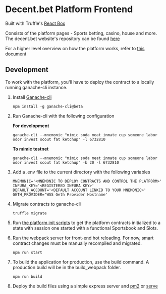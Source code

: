 # Decent.bet Platform Frontend

Built with Truffle's [React Box](http://truffleframework.com/boxes/react)

Consists of the platform pages - Sports betting, casino, house and more. The decent.bet website's repository can be found [here](https://github.com/decent-bet/web-frontend)

For a higher level overview on how the platform works, refer to [this document](https://github.com/decent-bet/platform-frontend/blob/master/docs/platform-architecture.md)

## Development

To work with the platform, you'll have to deploy the contract to a locally running ganache-cli instance. 

1. Install [Ganache-cli](https://github.com/trufflesuite/ganache-cli)

    ```
    npm install -g ganache-cli@beta
    ```

2. Run Ganache-cli with the following configuration
    
    **For development**
    ```
    ganache-cli --mnemonic "mimic soda meat inmate cup someone labor odor invest scout fat ketchup" -l 6732810
    ```
    
    **To mimic testnet**
    ```
    ganache-cli --mnemonic "mimic soda meat inmate cup someone labor odor invest scout fat ketchup" -b 20 -l 6732810
    ```
    
3. Add a .env file to the current directory with the following variables

    ```
    MNEMONIC='<MNEMONIC TO DEPLOY CONTRACTS AND CONTROL THE PLATFORM>'
    INFURA_KEY='<REGISTERED INFURA KEY>'
    DEFAULT_ACCOUNT='<DEFAULT ACCOUNT LINKED TO YOUR MNEMONIC>'
    GETH_PROVIDER='WSS Geth Provider Hostname'
    ```
    
4. Migrate contracts to ganache-cli

    ```
    truffle migrate
    ```
    
5. Run [the platform init scripts](https://github.com/decent-bet/platform-contracts-init) to get the platform contracts initialized to a state with session one started with a functional Sportsbook and Slots.
    
6. Run the webpack server for front-end hot reloading. For now, smart contract changes must be manually recompiled and migrated.

    ```
    npm run start
    ```

7. To build the application for production, use the build command. A production build will be in the build_webpack folder.

    ```
    npm run build
    ```

8. Deploy the build files using a simple express server and [pm2](https://github.com/Unitech/pm2) or [serve](https://github.com/zeit/serve)
